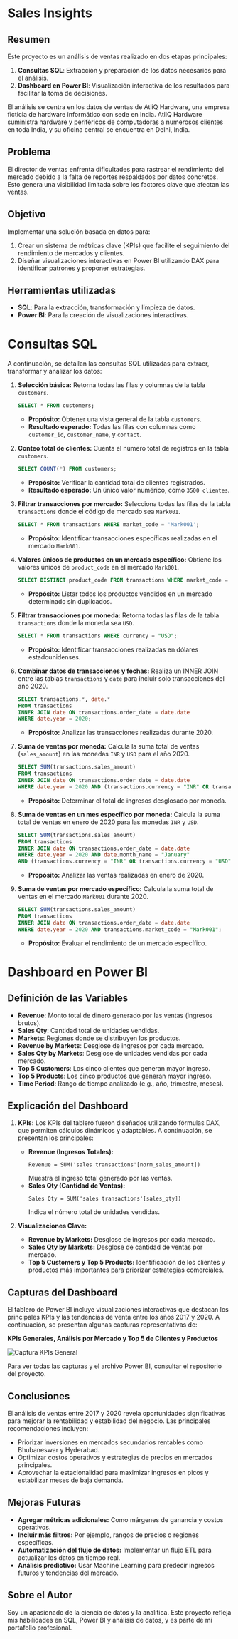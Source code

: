 # Sales Insights

## Resumen
Este proyecto es un análisis de ventas realizado en dos etapas principales:
1. **Consultas SQL**: Extracción y preparación de los datos necesarios para el análisis.
2. **Dashboard en Power BI**: Visualización interactiva de los resultados para facilitar la toma de decisiones.

El análisis se centra en los datos de ventas de AtliQ Hardware, una empresa ficticia de hardware informático con sede en India. AtliQ Hardware suministra hardware y periféricos de computadoras a numerosos clientes en toda India, y su oficina central se encuentra en Delhi, India.

## Problema
El director de ventas enfrenta dificultades para rastrear el rendimiento del mercado debido a la falta de reportes respaldados por datos concretos. Esto genera una visibilidad limitada sobre los factores clave que afectan las ventas.

## Objetivo
Implementar una solución basada en datos para:
1. Crear un sistema de métricas clave (KPIs) que facilite el seguimiento del rendimiento de mercados y clientes.
2. Diseñar visualizaciones interactivas en Power BI utilizando DAX para identificar patrones y proponer estrategias.

## Herramientas utilizadas
- **SQL**: Para la extracción, transformación y limpieza de datos.
- **Power BI**: Para la creación de visualizaciones interactivas.

# Consultas SQL
A continuación, se detallan las consultas SQL utilizadas para extraer, transformar y analizar los datos:

1. **Selección básica:** Retorna todas las filas y columnas de la tabla `customers`.
   ```sql
   SELECT * FROM customers;
   ```
   - **Propósito:** Obtener una vista general de la tabla `customers`.
   - **Resultado esperado:** Todas las filas con columnas como `customer_id`, `customer_name`, y `contact`.

2. **Conteo total de clientes:** Cuenta el número total de registros en la tabla `customers`.
   ```sql
   SELECT COUNT(*) FROM customers;
   ```
   - **Propósito:** Verificar la cantidad total de clientes registrados.
   - **Resultado esperado:** Un único valor numérico, como `3500 clientes`.

3. **Filtrar transacciones por mercado:** Selecciona todas las filas de la tabla `transactions` donde el código de mercado sea `Mark001`.
   ```sql
   SELECT * FROM transactions WHERE market_code = 'Mark001';
   ```
   - **Propósito:** Identificar transacciones específicas realizadas en el mercado `Mark001`.

4. **Valores únicos de productos en un mercado específico:** Obtiene los valores únicos de `product_code` en el mercado `Mark001`.
   ```sql
   SELECT DISTINCT product_code FROM transactions WHERE market_code = 'Mark001';
   ```
   - **Propósito:** Listar todos los productos vendidos en un mercado determinado sin duplicados.

5. **Filtrar transacciones por moneda:** Retorna todas las filas de la tabla `transactions` donde la moneda sea `USD`.
   ```sql
   SELECT * FROM transactions WHERE currency = "USD";
   ```
   - **Propósito:** Identificar transacciones realizadas en dólares estadounidenses.

6. **Combinar datos de transacciones y fechas:** Realiza un INNER JOIN entre las tablas `transactions` y `date` para incluir solo transacciones del año 2020.
   ```sql
   SELECT transactions.*, date.*
   FROM transactions
   INNER JOIN date ON transactions.order_date = date.date
   WHERE date.year = 2020;
   ```
   - **Propósito:** Analizar las transacciones realizadas durante 2020.

7. **Suma de ventas por moneda:** Calcula la suma total de ventas (`sales_amount`) en las monedas `INR` y `USD` para el año 2020.
   ```sql
   SELECT SUM(transactions.sales_amount)
   FROM transactions
   INNER JOIN date ON transactions.order_date = date.date
   WHERE date.year = 2020 AND (transactions.currency = "INR" OR transactions.currency = "USD");
   ```
   - **Propósito:** Determinar el total de ingresos desglosado por moneda.

8. **Suma de ventas en un mes específico por moneda:** Calcula la suma total de ventas en enero de 2020 para las monedas `INR` y `USD`.
   ```sql
   SELECT SUM(transactions.sales_amount)
   FROM transactions
   INNER JOIN date ON transactions.order_date = date.date
   WHERE date.year = 2020 AND date.month_name = "January"
   AND (transactions.currency = "INR" OR transactions.currency = "USD");
   ```
   - **Propósito:** Analizar las ventas realizadas en enero de 2020.

9. **Suma de ventas por mercado específico:** Calcula la suma total de ventas en el mercado `Mark001` durante 2020.
   ```sql
   SELECT SUM(transactions.sales_amount)
   FROM transactions
   INNER JOIN date ON transactions.order_date = date.date
   WHERE date.year = 2020 AND transactions.market_code = "Mark001";
   ```
   - **Propósito:** Evaluar el rendimiento de un mercado específico.

# Dashboard en Power BI

## Definición de las Variables
- **Revenue**: Monto total de dinero generado por las ventas (ingresos brutos).
- **Sales Qty**: Cantidad total de unidades vendidas.
- **Markets**: Regiones donde se distribuyen los productos.
- **Revenue by Markets**: Desglose de ingresos por cada mercado.
- **Sales Qty by Markets**: Desglose de unidades vendidas por cada mercado.
- **Top 5 Customers**: Los cinco clientes que generan mayor ingreso.
- **Top 5 Products**: Los cinco productos que generan mayor ingreso.
- **Time Period**: Rango de tiempo analizado (e.g., año, trimestre, meses).

## Explicación del Dashboard
1. **KPIs:**
Los KPIs del tablero fueron diseñados utilizando fórmulas DAX, que permiten cálculos dinámicos y adaptables. A continuación, se presentan los principales:
   - **Revenue (Ingresos Totales):**
     ```dax
     Revenue = SUM('sales transactions'[norm_sales_amount])
     ```
     Muestra el ingreso total generado por las ventas.
   - **Sales Qty (Cantidad de Ventas):**
     ```dax
     Sales Qty = SUM('sales transactions'[sales_qty])
     ```
     Indica el número total de unidades vendidas.

2. **Visualizaciones Clave:**
   - **Revenue by Markets:** Desglose de ingresos por cada mercado.
   - **Sales Qty by Markets:** Desglose de cantidad de ventas por mercado.
   - **Top 5 Customers y Top 5 Products:** Identificación de los clientes y productos más importantes para priorizar estrategias comerciales.

## Capturas del Dashboard
El tablero de Power BI incluye visualizaciones interactivas que destacan los principales KPIs y las tendencias de venta entre los años 2017 y 2020. A continuación, se presentan algunas capturas representativas de:

**KPIs Generales, Análisis por Mercado y Top 5 de Clientes y Productos**

  ![Captura KPIs General](https://github.com/sjm-Dev/Sales-Insights/blob/main/Power%20BI%20images/1.png)

Para ver todas las capturas y el archivo Power BI, consultar el repositorio del proyecto.

## Conclusiones
El análisis de ventas entre 2017 y 2020 revela oportunidades significativas para mejorar la rentabilidad y estabilidad del negocio. Las principales recomendaciones incluyen:
- Priorizar inversiones en mercados secundarios rentables como Bhubaneswar y Hyderabad.
- Optimizar costos operativos y estrategias de precios en mercados principales.
- Aprovechar la estacionalidad para maximizar ingresos en picos y estabilizar meses de baja demanda.

## Mejoras Futuras
- **Agregar métricas adicionales:** Como márgenes de ganancia y costos operativos.
- **Incluir más filtros:** Por ejemplo, rangos de precios o regiones específicas.
- **Automatización del flujo de datos:** Implementar un flujo ETL para actualizar los datos en tiempo real.
- **Análisis predictivo:** Usar Machine Learning para predecir ingresos futuros y tendencias del mercado.

## Sobre el Autor
Soy un apasionado de la ciencia de datos y la analítica. Este proyecto refleja mis habilidades en SQL, Power BI y análisis de datos, y es parte de mi portafolio profesional.
